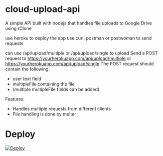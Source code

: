 # cloud-upload-api
A simple API built with nodejs that handles file uploads to Google Drive using rClone

use heroku to deploy the app
use curl, postman or postwoman to send requests

can use /api/upload/multiple or /api/upload/single to upload 
Send a POST request to https://yourherokuapp.com/api/upload/multiple or https://yourherokuapp.com/api/upload/single
The POST request should contain the following:
- user text field 
- multipleFile containing the file 
- (multiple multipleFile fields can be added)

Features:
- Handles multiple requests from different clients
- File handling is done by multer

# Deploy
[![Deploy](https://www.herokucdn.com/deploy/button.svg)](https://heroku.com/deploy)